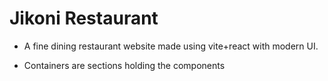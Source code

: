 # Jikoni Restaurant
- A fine dining restaurant website made using vite+react with modern UI.

- Containers are sections holding the components